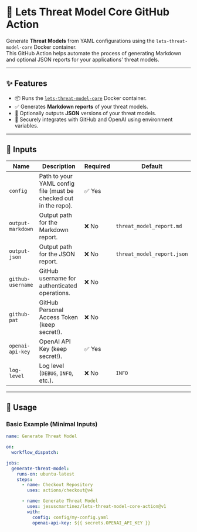 # 🚀 Lets Threat Model Core GitHub Action

<!-- [![GitHub Marketplace](https://img.shields.io/badge/GitHub-Marketplace-blue?logo=github)](https://github.com/jesuscmartinez/lets-threat-model-core-action)
[![License](https://img.shields.io/github/license/jesuscmartinez/lets-threat-model-demo)](LICENSE) -->

Generate **Threat Models** from YAML configurations using the `lets-threat-model-core` Docker container.  
This GitHub Action helps automate the process of generating Markdown and optional JSON reports for your applications' threat models.

---

## ✨ Features

- 📦 Runs the [`lets-threat-model-core`](https://github.com/jesuscmartinez/lets-threat-model-core) Docker container.
- ✅ Generates **Markdown reports** of your threat models.
- 📝 Optionally outputs **JSON** versions of your threat models.
- 🔐 Securely integrates with GitHub and OpenAI using environment variables.

---

## 📂 Inputs

| Name               | Description                                                    | Required | Default                   |
|--------------------|----------------------------------------------------------------|----------|---------------------------|
| `config`           | Path to your YAML config file (must be checked out in the repo). | ✅ Yes    |                           |
| `output-markdown`  | Output path for the Markdown report.                           | ❌ No     | `threat_model_report.md`  |
| `output-json`      | Output path for the JSON report.                               | ❌ No     | `threat_model_report.json`|
| `github-username`  | GitHub username for authenticated operations.                  | ❌ No     |                           |
| `github-pat`       | GitHub Personal Access Token (keep secret!).                   | ❌ No     |                           |
| `openai-api-key`   | OpenAI API Key (keep secret!).                                 | ✅ Yes    |                           |
| `log-level`        | Log level (`DEBUG`, `INFO`, etc.).                             | ❌ No     | `INFO`                   |

---

## 🔧 Usage

### Basic Example (Minimal Inputs)
```yaml
name: Generate Threat Model

on:
  workflow_dispatch:

jobs:
  generate-threat-model:
    runs-on: ubuntu-latest
    steps:
      - name: Checkout Repository
        uses: actions/checkout@v4

      - name: Generate Threat Model
        uses: jesuscmartinez/lets-threat-model-core-action@v1
        with:
          config: config/my-config.yaml
          openai-api-key: ${{ secrets.OPENAI_API_KEY }}